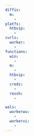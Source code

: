 ```yaml
---
diffis:
  m:
    -
platfs:
  htbvip:
    -
curls:
  worker:
    -
functions:
  win:
    -
  m:
    -
  htbvip:
    -
  credz:
    -
  revsh:
    -

wals:
  workerwu:
    -
  workervi:
    -
---
```


